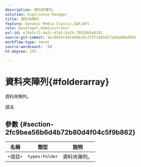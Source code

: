 ```yaml
---
description: 資料夾陣列。
solution: Experience Manager
title: 資料夾陣列
feature: Dynamic Media Classic,SDK/API
role: Developer,Administrator
exl-id: e7de5cf2-4a2c-41e5-ba2b-7052bb5e8101
source-git-commit: 1ec8b59f442eb96c6c3f5f1405d57a38a86bd056
workflow-type: tm+mt
source-wordcount: '24'
ht-degree: 25%

---
```


# 資料夾陣列{#folderarray}

資料夾陣列。

語法

## 參數 {#section-2fc9bea56b6d4b72b80d4f04c5f9b862}

| 名稱 | 類型 | 說明 |
|---|---|---|
| `*`項目`*` | `types:Folder` | 資料夾陣列。 |
